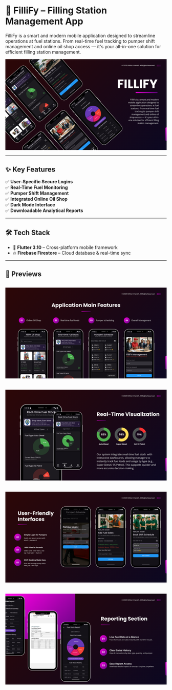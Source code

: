# 📱 FilliFy – Filling Station Management App

FilliFy is a smart and modern mobile application designed to streamline operations at fuel stations. From real-time fuel tracking to pumper shift management and online oil shop access — it's your all-in-one solution for efficient filling station management.

![Main UI](FilliFyBanners/1.png)

---

## ✨ Key Features

✅ **User-Specific Secure Logins**  
✅ **Real-Time Fuel Monitoring**  
✅ **Pumper Shift Management**  
✅ **Integrated Online Oil Shop**  
✅ **Dark Mode Interface**  
✅ **Downloadable Analytical Reports**

---

## 🛠 Tech Stack

- 💙 **Flutter 3.10** – Cross-platform mobile framework  
- 🔥 **Firebase Firestore** – Cloud database & real-time sync  

---

## 📸 Previews

![Main UI](FilliFyBanners/2.png)
---
![Main UI](FilliFyBanners/3.png)
---
![Main UI](FilliFyBanners/4.png)
---
![Main UI](FilliFyBanners/5.png)
---
